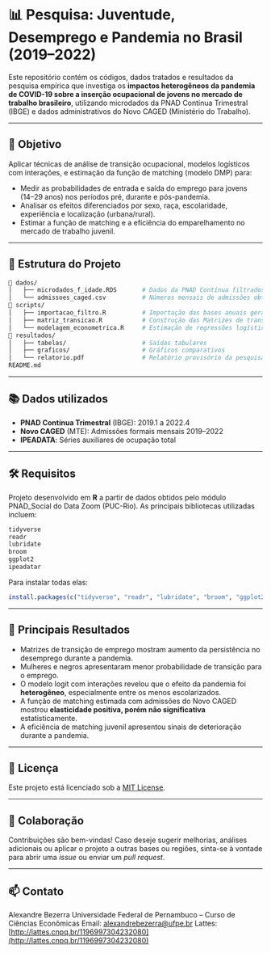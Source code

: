 # 📊 Pesquisa: Juventude, Desemprego e Pandemia no Brasil (2019–2022)

Este repositório contém os códigos, dados tratados e resultados da pesquisa empírica que investiga os **impactos heterogêneos da pandemia de COVID-19 sobre a inserção ocupacional de jovens no mercado de trabalho brasileiro**, utilizando microdados da PNAD Contínua Trimestral (IBGE) e dados administrativos do Novo CAGED (Ministério do Trabalho).

---

## 🎯 Objetivo

Aplicar técnicas de análise de transição ocupacional, modelos logísticos com interações, e estimação da função de matching (modelo DMP) para:

* Medir as probabilidades de entrada e saída do emprego para jovens (14–29 anos) nos períodos pré, durante e pós-pandemia.
* Analisar os efeitos diferenciados por sexo, raça, escolaridade, experiência e localização (urbana/rural).
* Estimar a função de matching e a eficiência do emparelhamento no mercado de trabalho juvenil.

---

## 🧾 Estrutura do Projeto

```bash
📁 dados/
│   ├── microdados_f_idade.RDS       # Dados da PNAD Contínua filtrados para Jovens de 14-29 anos
│   └── admissoes_caged.csv          # Números mensais de admissões obtidos do CAGED (2019-2022)
📁 scripts/
│   ├── importacao_filtro.R          # Importação das bases anuais geradas pelo PNAD_Social no STATA, filtro de jovens e criação de variáveis de estado
│   ├── matriz_transicao.R           # Construção das Matrizes de transição de Markov
│   └── modelagem_econometrica.R     # Estimação de regressões logísticas e dif-in-dif, construção do painel de matching e estimação da função
📁 resultados/
│   ├── tabelas/                     # Saídas tabulares
│   ├── graficos/                    # Gráficos comparativos
│   └── relatorio.pdf                # Relatório provisório da pesquisa
README.md
```

---

## 📚 Dados utilizados

* **PNAD Contínua Trimestral** (IBGE): 2019.1 a 2022.4
* **Novo CAGED** (MTE): Admissões formais mensais 2019–2022
* **IPEADATA**: Séries auxiliares de ocupação total

---

## 🛠️ Requisitos

Projeto desenvolvido em **R** a partir de dados obtidos pelo módulo PNAD_Social do Data Zoom (PUC-Rio). As principais bibliotecas utilizadas incluem:

```r
tidyverse
readr
lubridate
broom
ggplot2
ipeadatar
```

Para instalar todas elas:

```r
install.packages(c("tidyverse", "readr", "lubridate", "broom", "ggplot2", "ipeadatar"))
```

---

## 🧠 Principais Resultados

* Matrizes de transição de emprego mostram aumento da persistência no desemprego durante a pandemia.
* Mulheres e negros apresentaram menor probabilidade de transição para o emprego.
* O modelo logit com interações revelou que o efeito da pandemia foi **heterogêneo**, especialmente entre os menos escolarizados.
* A função de matching estimada com admissões do Novo CAGED mostrou **elasticidade positiva, porém não significativa** estatisticamente.
* A eficiência de matching juvenil apresentou sinais de deterioração durante a pandemia.

---

## 📝 Licença

Este projeto está licenciado sob a [MIT License](LICENSE).

---

## 🤝 Colaboração

Contribuições são bem-vindas! Caso deseje sugerir melhorias, análises adicionais ou aplicar o projeto a outras bases ou regiões, sinta-se à vontade para abrir uma *issue* ou enviar um *pull request*.

---

## 📫 Contato

Alexandre Bezerra
Universidade Federal de Pernambuco – Curso de Ciências Econômicas
Email: [alexandrebezerra@ufpe.br](mailto:alexandrebezerra@ufpe.br)
Lattes: [http://lattes.cnpq.br/1196997304232080](http://lattes.cnpq.br/1196997304232080)
